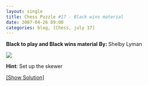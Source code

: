 ```yaml
---
layout: single
title: Chess Puzzle #17 - Black wins material
date: 2007-04-26 09:00
categories: blog, [Chess, july 17]
---
```

<strong>Black to play and Black wins material</strong>
<strong>By: </strong>Shelby Lyman

<img src="http://www.abluestar.com/scripts/chess_image.php?ff=8/4bkp1/1p5p/8/2b5/2P3RP/r3N1P1/3B1K2" />

<strong>Hint</strong>: Set up the skewer

<!--more-->

<a href="javascript:ReverseContentDisplay('chess_solution')">[Show Solution]</a>
<p id="chess_solution" style="clear: both; padding: 5px; display: none">1. ...Bxe2ch! 2. Bxe2 Ra1ch  3. Kf2 Bh4 skewering the rook</p>
